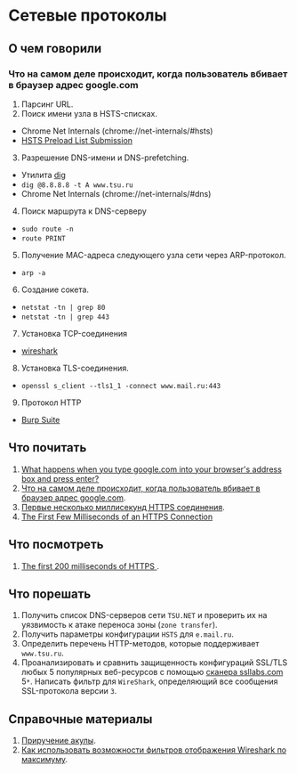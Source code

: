 # Сетевые протоколы

## О чем говорили
### Что на самом деле происходит, когда пользователь вбивает в браузер адрес google.com
1. Парсинг URL.
2. Поиск имени узла в HSTS-списках.
  * Chrome Net Internals (chrome://net-internals/#hsts)
  * [HSTS Preload List Submission](https://hstspreload.appspot.com/)

3. Разрешение DNS-имени и DNS-prefetching.
  * Утилита [dig](https://toolbox.googleapps.com/apps/dig/)
  * `dig @8.8.8.8 -t A www.tsu.ru`
  * Chrome Net Internals (chrome://net-internals/#dns)

4. Поиск маршрута к DNS-серверу
  * `sudo route -n`
  * `route PRINT`

5. Получение MAC-адреса следующего узла сети через ARP-протокол.
  * `arp -a`
  
6. Создание сокета.
  * `netstat -tn | grep 80`
  * `netstat -tn | grep 443`
  
7. Установка TCP-соединения
  * [wireshark ](https://www.wireshark.org/)
  
8. Установка TLS-соединения.
  * `openssl s_client --tls1_1 -connect www.mail.ru:443`

9. Протокол HTTP
  * [Burp Suite](https://portswigger.net/burp/freedownload)

## Что почитать
1. [What happens when you type google.com into your browser's address box and press enter?](https://github.com/alex/what-happens-when)
2. [Что на самом деле происходит, когда пользователь вбивает в браузер адрес google.com](https://habrahabr.ru/company/htmlacademy/blog/254825/).
3. [Первые несколько миллисекунд HTTPS соединения](https://habrahabr.ru/post/191954/).
4. [The First Few Milliseconds of an HTTPS Connection](http://www.moserware.com/2009/06/first-few-milliseconds-of-https.html)

## Что посмотреть
1. [The first 200 milliseconds of HTTPS ](https://www.youtube.com/watch?v=-sWVS2eerYs).

## Что порешать
1. Получить список DNS-серверов сети `TSU.NET` и проверить их на уязвимость к атаке переноса зоны (`zone transfer`).
2. Получить параметры конфигурации `HSTS` для `e.mail.ru`.
3. Определить перечень HTTP-методов, которые поддерживает `www.tsu.ru`.
4. Проанализировать и сравнить защищенность конфигураций SSL/TLS любых 5 популярных веб-ресурсов с помощью [сканера ssllabs.com](http://www.ssllabs.com/)
5`*`. Написать фильтр для `WireShark`, определяющий все сообщения SSL-протокола версии `3`.

## Справочные материалы
1. [Приручение акулы](https://habrahabr.ru/company/pentestit/blog/204274/).
2. [Как использовать возможности фильтров отображения Wireshark по максимуму](https://xakep.ru/2013/11/05/wireshark-filtres/).
